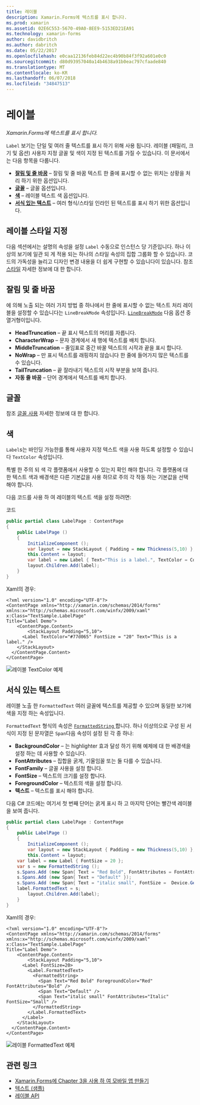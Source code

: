 ```yaml
---
title: 레이블
description: Xamarin.Forms에 텍스트를 표시 합니다.
ms.prod: xamarin
ms.assetid: 02E6C553-5670-49A0-8EE9-5153ED21EA91
ms.technology: xamarin-forms
author: davidbritch
ms.author: dabritch
ms.date: 05/22/2017
ms.openlocfilehash: e0caa12136feb84d22ec4b90b84f3f92a601e0c0
ms.sourcegitcommit: d80d93957040a14b4638a91b0eac797cfaade840
ms.translationtype: MT
ms.contentlocale: ko-KR
ms.lasthandoff: 06/07/2018
ms.locfileid: "34847513"
---
```

# <a name="label"></a>레이블

_Xamarin.Forms에 텍스트를 표시 합니다._

`Label` 보기는 단일 및 여러 줄 텍스트를 표시 하기 위해 사용 됩니다. 레이블 (패밀리, 크기 및 옵션) 사용자 지정 글꼴 및 색이 지정 된 텍스트를 가질 수 있습니다. 이 문서에서는 다음 항목을 다룹니다.

- **[잘림 및 줄 바꿈](#Truncation_and_Wrapping)**  &ndash; 잘림 및 줄 바꿈 텍스트 한 줄에 표시할 수 없는 위치는 상황을 처리 하기 위한 옵션입니다.
- **[글꼴](#Font)**  &ndash; 글꼴 옵션입니다.
- **[색](#Color)**  &ndash; 레이블 텍스트 색 옵션입니다.
- **[서식 있는 텍스트](#Formatted_Text)**  &ndash; 여러 형식/스타일 인라인 된 텍스트를 표시 하기 위한 옵션입니다.

## <a name="styling-label"></a>레이블 스타일 지정

다음 섹션에서는 설명의 속성을 설정 `Label` 수동으로 인스턴스 당 기준입니다. 하나 이상의 보기에 일관 되 게 적용 되는 하나의 스타일 속성의 집합 그룹화 할 수 있습니다. 코드의 가독성을 늘리고 디자인 변경 내용을 더 쉽게 구현할 수 있습니다이 있습니다. 참조 [스타일](~/xamarin-forms/user-interface/text/styles.md) 자세한 정보에 대 한 합니다.

<a name="Truncation_and_Wrapping" />

## <a name="truncation-and-wrapping"></a>잘림 및 줄 바꿈

에 의해 노출 되는 여러 가지 방법 중 하나에서 한 줄에 표시할 수 없는 텍스트 처리 레이블을 설정할 수 있습니다는 `LineBreakMode` 속성입니다. [`LineBreakMode`](https://developer.xamarin.com/api/type/Xamarin.Forms.LineBreakMode/) 다음 옵션 중 열거형이입니다.

- **HeadTruncation** &ndash; 끝 표시 텍스트의 머리를 자릅니다.
- **CharacterWrap** &ndash; 문자 경계에서 새 행에 텍스트를 배치 합니다.
- **MiddleTruncation** &ndash; 줄임표로 중간 바꿀 텍스트의 시작과 끝을 표시 합니다.
- **NoWrap** &ndash; 만 표시 텍스트를 래핑하지 않습니다 한 줄에 들어가지 많은 텍스트를 수 있습니다.
- **TailTruncation** &ndash; 끝 잘라내기 텍스트의 시작 부분을 보여 줍니다.
- **자동 줄 바꿈** &ndash; 단어 경계에서 텍스트를 배치 합니다.

## <a name="font"></a>글꼴

참조 [글꼴 사용](~/xamarin-forms/user-interface/text/fonts.md) 자세한 정보에 대 한 합니다.

## <a name="color"></a>색

`Label`s는 바인딩 가능한를 통해 사용자 지정 텍스트 색을 사용 하도록 설정할 수 있습니다 `TextColor` 속성입니다.

특별 한 주의 되 색 각 플랫폼에서 사용할 수 있는지 확인 해야 합니다. 각 플랫폼에 대 한 텍스트 색과 배경색은 다른 기본값을 사용 하므로 주의 각 작동 하는 기본값을 선택 해야 합니다.

다음 코드를 사용 하 여 레이블의 텍스트 색을 설정 하려면:

코드

```csharp
public partial class LabelPage : ContentPage
{
    public LabelPage ()
    {
        InitializeComponent ();
        var layout = new StackLayout { Padding = new Thickness(5,10) };
        this.Content = layout;
        var label = new Label { Text="This is a label.", TextColor = Color.FromHex("#77d065"), FontSize = 20 };
        layout.Children.Add(label);
    }
}
```

Xaml의 경우:

```xaml
<?xml version="1.0" encoding="UTF-8"?>
<ContentPage xmlns="http://xamarin.com/schemas/2014/forms"
xmlns:x="http://schemas.microsoft.com/winfx/2009/xaml"
x:Class="TextSample.LabelPage"
Title="Label Demo">
    <ContentPage.Content>
        <StackLayout Padding="5,10">
      <Label TextColor="#77d065" FontSize = "20" Text="This is a label." />
    </StackLayout>
  </ContentPage.Content>
</ContentPage>
```

![](label-images/textcolor.png "레이블 TextColor 예제")

<a name="Formatted_Text" />

## <a name="formatted-text"></a>서식 있는 텍스트

레이블 노출 한 `FormattedText` 여러 글꼴에 텍스트를 제공할 수 있으며 동일한 보기에 색을 지정 하는 속성입니다.

`FormattedText` 형식의 속성은 [ `FormattedString` ](https://developer.xamarin.com/api/type/Xamarin.Forms.FormattedString/)합니다. 하나 이상의으로 구성 된 서식이 지정 된 문자열은 `Span`다음 속성이 설정 된 각 중 하나:

- **BackgroundColor** &ndash; 는 highlighter 효과 달성 하기 위해 예제에 대 한 배경색을 설정 하는 데 사용할 수 있습니다.
- **FontAttributes** &ndash; 집합을 굵게, 기울임꼴 또는 둘 다를 수 있습니다.
- **FontFamily** &ndash; 글꼴 사용을 설정 합니다.
- **FontSize** &ndash; 텍스트의 크기를 설정 합니다.
- **ForegroundColor** &ndash; 텍스트의 색을 설정 합니다.
- **텍스트** &ndash; 텍스트를 표시 해야 합니다.

다음 C# 코드에는 여기서 첫 번째 단어는 굵게 표시 하 고 마지막 단어는 빨간색 레이블을 보여 줍니다.

```csharp
public partial class LabelPage : ContentPage
{
    public LabelPage ()
    {
        InitializeComponent ();
        var layout = new StackLayout { Padding = new Thickness(5,10) };
        this.Content = layout;
    var label = new Label { FontSize = 20 };
    var s = new FormattedString ();
    s.Spans.Add (new Span{ Text = "Red Bold", FontAttributes = FontAttributes.Bold });
    s.Spans.Add (new Span{ Text = "Default" });
    s.Spans.Add (new Span{ Text = "italic small", FontSize =  Device.GetNamedSize(NamedSize.Small, typeof(Label)), FontAttributes = FontAttributes.Italic});
    label.FormattedText = s;
        layout.Children.Add(label);
    }
}
```

Xaml의 경우:

```xaml
<?xml version="1.0" encoding="UTF-8"?>
<ContentPage xmlns="http://xamarin.com/schemas/2014/forms"
xmlns:x="http://schemas.microsoft.com/winfx/2009/xaml"
x:Class="TextSample.LabelPage"
Title="Label Demo">
    <ContentPage.Content>
        <StackLayout Padding="5,10">
      <Label FontSize=20>
        <Label.FormattedText>
          <FormattedString>
            <Span Text="Red Bold" ForegroundColor="Red" FontAttributes="Bold" />
            <Span Text="Default" />
            <Span Text="italic small" FontAttributes="Italic" FontSize="Small" />
          </FormattedString>
        </Label.FormattedText>
      </Label>
    </StackLayout>
  </ContentPage.Content>
</ContentPage>
```

![](label-images/formattedtext.png "레이블 FormattedText 예제")


## <a name="related-links"></a>관련 링크

- [Xamarin.Forms에 Chapter 3을 사용 하 여 모바일 앱 만들기](https://developer.xamarin.com/r/xamarin-forms/book/chapter03.pdf)
- [텍스트 (샘플)](https://developer.xamarin.com/samples/xamarin-forms/UserInterface/Text)
- [레이블 API](https://developer.xamarin.com/api/type/Xamarin.Forms.Label/)
